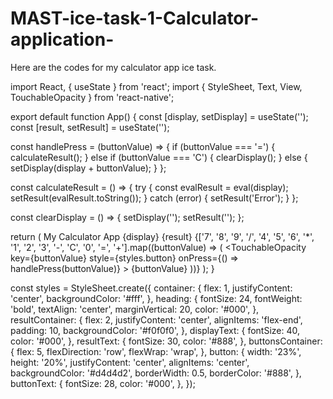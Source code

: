 # MAST-ice-task-1-Calculator-application- 

Here are the codes for my calculator app ice task. 

import React, { useState } from 'react';
import { StyleSheet, Text, View, TouchableOpacity } from 'react-native';

export default function App() {
  const [display, setDisplay] = useState('');
  const [result, setResult] = useState('');

  const handlePress = (buttonValue) => {
    if (buttonValue === '=') {
      calculateResult();
    } else if (buttonValue === 'C') {
      clearDisplay();
    } else {
      setDisplay(display + buttonValue);
    }
  };

  const calculateResult = () => {
    try {
      const evalResult = eval(display);
      setResult(evalResult.toString());
    } catch (error) {
      setResult('Error');
    }
  };

  const clearDisplay = () => {
    setDisplay('');
    setResult('');
  };

  return (
    <View style={styles.container}>
      <Text style={styles.heading}>My Calculator App</Text>
      <View style={styles.resultContainer}>
        <Text style={styles.displayText}>{display}</Text>
        <Text style={styles.resultText}>{result}</Text>
      </View>
      <View style={styles.buttonsContainer}>
        {['7', '8', '9', '/', '4', '5', '6', '*', '1', '2', '3', '-', 'C', '0', '=', '+'].map((buttonValue) => (
          <TouchableOpacity
            key={buttonValue}
            style={styles.button}
            onPress={() => handlePress(buttonValue)}
          >
            <Text style={styles.buttonText}>{buttonValue}</Text>
          </TouchableOpacity>
        ))}
      </View>
    </View>
  );
}

const styles = StyleSheet.create({
  container: {
    flex: 1,
    justifyContent: 'center',
    backgroundColor: '#fff',
  },
  heading: {
    fontSize: 24,
    fontWeight: 'bold', 
    textAlign: 'center',
    marginVertical: 20,
    color: '#000',
  },
  resultContainer: {
    flex: 2,
    justifyContent: 'center',
    alignItems: 'flex-end',
    padding: 10,
    backgroundColor: '#f0f0f0',
  },
  displayText: {
    fontSize: 40,
    color: '#000',
  },
  resultText: {
    fontSize: 30,
    color: '#888',
  },
  buttonsContainer: {
    flex: 5,
    flexDirection: 'row',
    flexWrap: 'wrap',
  },
  button: {
    width: '23%',
    height: '20%',
    justifyContent: 'center',
    alignItems: 'center',
    backgroundColor: '#d4d4d2',
    borderWidth: 0.5,
    borderColor: '#888',
  },
  buttonText: {
    fontSize: 28,
    color: '#000',
  },
}); 
